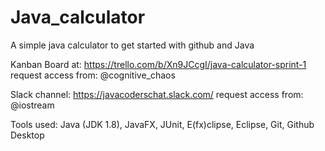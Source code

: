 # Java_calculator
A simple java calculator to get started with github and Java


Kanban Board at:
https://trello.com/b/Xn9JCcgI/java-calculator-sprint-1
request access from: @cognitive_chaos

Slack channel:
https://javacoderschat.slack.com/ 
request access from: @iostream


Tools used:
Java (JDK 1.8),
JavaFX,
JUnit,
E(fx)clipse,
Eclipse,
Git,
Github Desktop


